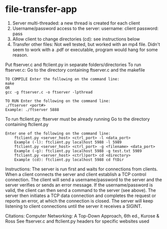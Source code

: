 # file-transfer-app
1) Server multi-threaded: a new thread is created for each client
2) Username/password access to the server:
	username: client
	password: pass
3) Allow client to change directories (cd): see instructions below
4) Transfer other files:
	Not well tested, but worked with an mp4 file. Didn't seem to 
	work with a .pdf or executable, program would hang for some reason.

Put ftserver.c and ftclient.py in separate folders/directories
To run ftserver.c:
    Go to the directory containing ftserver.c and the makefile

	TO COMPILE Enter the following on the command line:
	make
	OR
	gcc -g ftserver.c -o ftserver -lpthread

	TO RUN Enter the following on the command line:
	./ftserver <port#>
	Example: ./ftserver 5888

To run ftclient.py:
	ftserver must be already running
        Go to the directory containing ftclient.py

	Enter one of the following on the command line:
		ftclient.py <server_host> <ctrl_port> -l <data_port>
		Example (-l): ftclient.py localhost 5988 -l 5989
		ftclient.py <server_host> <ctrl_port> -g <filename> <data_port>
		Example (-g): ftclient.py localhost 5988 -g test.txt 5989
		ftclient.py <server_host> <ctrl)port> cd <directory>
		Example (cd): ftclient.py localhost 5988 cd ftDir

Instructions:
The server is run first and waits for connections from clients. When a client connects the server and client establish a TCP control connection. The client will send a username/password to the server and the server verifies or sends an error message.  If the username/password is valid, the client can then send a command to the server (see above). The server then initiates a TCP data connection and completes the request or reports an error, at which the connection is closed. The server will keep listening to client connections until the server it receives a SIGINT.

Citations:
    Computer Networking: A Top-Down Approach, 6th ed., Kurose & Ross
    See ftserver.c and ftclient.py headers for specific websites used      
